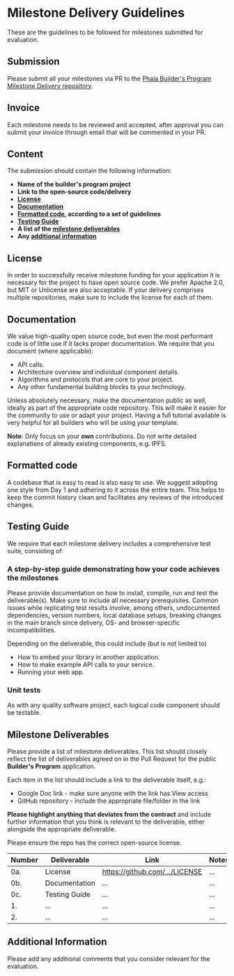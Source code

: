 # Milestone Delivery Guidelines
These are the guidelines to be followed for milestones submitted for evaluation.

## Submission
Please submit all your milestones via PR to the [Phala Builder's Program Milestone Delivery repository](https://github.com/Phala-Network/builders-program-milestone-delivery).

## Invoice
Each milestone needs to be reviewed and accepted, after approval you can submit your invoice through email that will be commented in your PR.

## Content
The submission should contain the following information:

- **Name of the builder's program project**
- **Link to the open-source code/delivery**
- **[License](#license)**
- **[Documentation](#documentation)**
- **[Formatted code](#formatted-code), according to a set of guidelines**
- **[Testing Guide](#testing-guide)**
- **A list of the [milestone deliverables](#milestone-deliverables)**
- **Any [additional information](#additional-information)**

## License
In order to successfully receive milestone funding for your application it is necessary for the project to have open source code.
We prefer Apache 2.0, but MIT or Unlicense are also acceptable. If your delivery comprises multiple repositories, make sure to include the license for each of them.

## Documentation
We value high-quality open source code, but even the most performant code is of little use if it lacks proper documentation.
We require that you document (where applicable):

- API calls.
- Architecture overview and individual component details.
- Algorithms and protocols that are core to your project.
- Any other fundamental building blocks to your technology.

Unless absolutely necessary, make the documentation public as well, ideally as part of the appropriate code repository. This will make it easier for the community to use or adapt your project. Having a full tutorial available is very helpful for all builders who will be using your template.

**Note**: Only focus on your **own** contributions. Do not write detailed explanations of already existing components, e.g. IPFS.

## Formatted code
A codebase that is easy to read is also easy to use. We suggest adopting one style from Day 1 and adhering to it across the entire team.
This helps to keep the commit history clean and facilitates any reviews of the introduced changes.

## Testing Guide
We require that each milestone delivery includes a comprehensive test suite, consisting of:

### A step-by-step guide demonstrating how your code achieves the milestones
Please provide documentation on how to install, compile, run and test the deliverable(s). Make sure to include all necessary prerequisites. Common issues while replicating test results involve, among others, undocumented dependencies, version numbers, local database setups, breaking changes in the main branch since delivery, OS- and browser-specific incompatibilities.

Depending on the deliverable, this could include (but is not limited to)

- How to embed your library in another application.
- How to make example API calls to your service.
- Running your web app.

### Unit tests
As with any quality software project, each logical code component should be testable.

## Milestone Deliverables
Please provide a list of milestone deliverables. This list should closely reflect the list of deliverables agreed on in the Pull Request for the public **Builder's Program** application.

Each item in the list should include a link to the deliverable itself, e.g.:

- Google Doc link - make sure anyone with the link has View access
- GitHub repository - include the appropriate file/folder in the link

**Please highlight anything that deviates from the contract** and include further information that you think is relevant to the deliverable, either alongside the appropriate deliverable.

Please ensure the repo has the correct open-source license.

| Number | Deliverable | Link | Notes |
| ------------- | ------------- | ------------- | ------------- |
| 0a. | License | https://github.com/.../LICENSE | ... |
| 0b. | Documentation | ... | ... |
| 0c. | Testing Guide | ... | ... |
| 1. | ... | ... | ... |
| 2. | ... | ... | ... |

## Additional Information
Please add any additional comments that you consider relevant for the evaluation.
